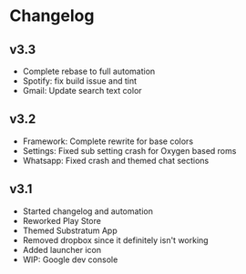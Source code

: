 # Changelog

## v3.3
* Complete rebase to full automation
* Spotify: fix build issue and tint
* Gmail: Update search text color

## v3.2
* Framework: Complete rewrite for base colors
* Settings: Fixed sub setting crash for Oxygen based roms
* Whatsapp: Fixed crash and themed chat sections

## v3.1
* Started changelog and automation
* Reworked Play Store
* Themed Substratum App
* Removed dropbox since it definitely isn't working
* Added launcher icon
* WIP: Google dev console
